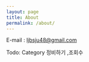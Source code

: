 ```yaml
---
layout: page
title: About
permalink: /about/
---
```

E-mail : ljbsju48@gmail.com

Todo: Category 정비하기 ,조회수 